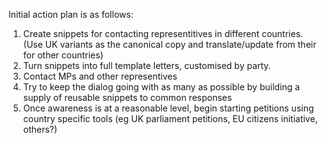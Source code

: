 Initial action plan is as follows:

1. Create snippets for contacting representitives in different countries. (Use UK variants as the canonical copy and translate/update from their for other countries)
2. Turn snippets into full template letters, customised by party. 
3. Contact MPs and other representives 
4. Try to keep the dialog going with as many as possible by building a supply of reusable snippets to common responses
5. Once awareness is at a reasonable level, begin starting petitions using country specific tools (eg UK parliament petitions, EU citizens initiative, others?)
